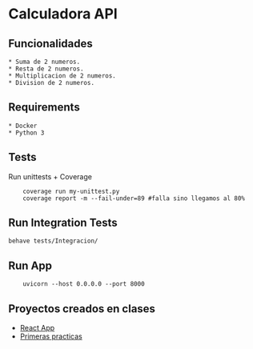 # Calculadora API

## Funcionalidades

    * Suma de 2 numeros.
    * Resta de 2 numeros.
    * Multiplicacion de 2 numeros.
    * Division de 2 numeros.

## Requirements

    * Docker
    * Python 3

## Tests

Run unittests + Coverage

```
    coverage run my-unittest.py
    coverage report -m --fail-under=89 #falla sino llegamos al 80%
```

## Run Integration Tests

```
behave tests/Integracion/
```

## Run App

```
    uvicorn --host 0.0.0.0 --port 8000
```

## Proyectos creados en clases

* [React App](https://github.com/EladioDeveloper/ReactHelloWorld)
* [Primeras practicas](https://github.com/EladioDeveloper/ReactApp)

